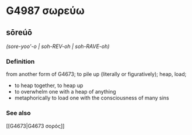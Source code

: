 # G4987 σωρεύω

## sōreúō

_(sore-yoo'-o | soh-REV-oh | soh-RAVE-oh)_

### Definition

from another form of G4673; to pile up (literally or figuratively); heap, load; 

- to heap together, to heap up
- to overwhelm one with a heap of anything
- metaphorically to load one with the consciousness of many sins

### See also

[[G4673|G4673 σορός]]
